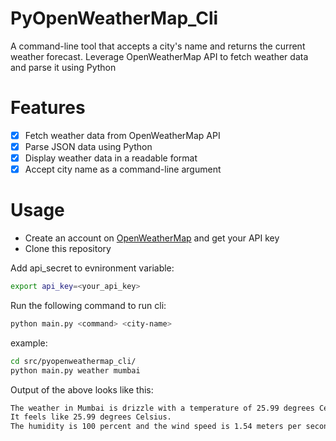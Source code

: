 # PyOpenWeatherMap_Cli
A command-line tool that accepts a city's name and returns the current weather forecast. Leverage OpenWeatherMap API to fetch weather data and parse it using Python

# Features
- [x] Fetch weather data from OpenWeatherMap API
- [x] Parse JSON data using Python
- [x] Display weather data in a readable format
- [x] Accept city name as a command-line argument

# Usage
- Create an account on [OpenWeatherMap](https://openweathermap.org/) and get your API key
- Clone this repository


Add api_secret to evnironment variable:
```bash
export api_key=<your_api_key>
```

Run the following command to run cli:
```bash
python main.py <command> <city-name>

```
example:
```bash
cd src/pyopenweathermap_cli/
python main.py weather mumbai
```


Output of the above looks like this:
```bash
The weather in Mumbai is drizzle with a temperature of 25.99 degrees Celsius.
It feels like 25.99 degrees Celsius.
The humidity is 100 percent and the wind speed is 1.54 meters per second.
```
